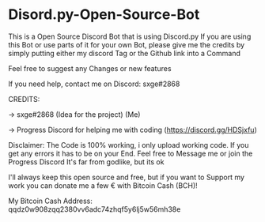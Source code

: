 # Disord.py-Open-Source-Bot
This is a Open Source Discord Bot that is using Discord.py 
If you are using this Bot or use parts of it for your own Bot, please give me the credits by simply putting either my discord Tag or the Github link into a Command

Feel free to suggest any Changes or new features

If you need help, contact me on Discord: sxge#2868

CREDITS:

-> sxge#2868 (Idea for the project) (Me)

-> Progress Discord for helping me with coding (https://discord.gg/HDSjxfu)


Disclaimer: The Code is 100% working, i only upload working code. If you get any errors it has to be on your End. Feel free to Message me or join the Progress Discord It's far from godlike, but its ok


I'll always keep this open source and free, but if you want to Support my work you can donate me a few € with Bitcoin Cash (BCH)!

My Bitcoin Cash Address: qqdz0w908zqq2380vv6adc74zhqf5y6lj5w56mh38e
